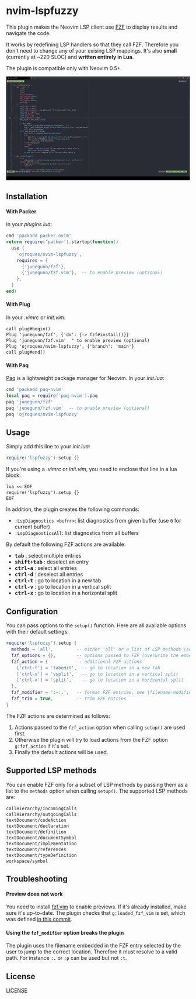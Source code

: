 # nvim-lspfuzzy

This plugin makes the Neovim LSP client use
[FZF](https://github.com/junegunn/fzf)
to display results and navigate the code.

It works by redefining LSP handlers so that they call FZF. Therefore
you don't need to change any of your exising LSP mappings. It's also **small**
(currently at ~220 SLOC) and **written entirely in Lua**.

The plugin is compatible only with Neovim 0.5+.

![demo](./demo.gif)

## Installation

#### With Packer
In your *plugins.lua*:
```lua
cmd 'packadd packer.nvim'
return require('packer').startup(function()
  use {
    'ojroques/nvim-lspfuzzy',
    requires = {
      {'junegunn/fzf'},
      {'junegunn/fzf.vim'},  -- to enable preview (optional)
    },
  }
end)
```

#### With Plug
In your *.vimrc* or *init.vim*:
```vim
call plug#begin()
Plug 'junegunn/fzf', {'do': {-> fzf#install()}}
Plug 'junegunn/fzf.vim'  " to enable preview (optional)
Plug 'ojroques/nvim-lspfuzzy', {'branch': 'main'}
call plug#end()
```

#### With Paq
[Paq](https://github.com/savq/paq-nvim) is a lightweight package manager for
Neovim. In your *init.lua*:
```lua
cmd 'packadd paq-nvim'
local paq = require('paq-nvim').paq
paq 'junegunn/fzf'
paq 'junegunn/fzf.vim'  -- to enable preview (optional)
paq 'ojroques/nvim-lspfuzzy'
```

## Usage
Simply add this line to your *init.lua*:
```lua
require('lspfuzzy').setup {}
```

If you're using a *.vimrc* or *init.vim*, you need to enclose that line in a
lua block:
```vim
lua << EOF
require('lspfuzzy').setup {}
EOF
```

In addition, the plugin creates the following commands:
* `:LspDiagnostics <bufnr>`: list diagnostics from given buffer
  (use `0` for current buffer)
* `:LspDiagnosticsAll`: list diagnostics from all buffers

By default the following FZF actions are available:
* <kbd>**tab**</kbd> : select multiple entries
* <kbd>**shift+tab**</kbd> : deselect an entry
* <kbd>**ctrl-a**</kbd> : select all entries
* <kbd>**ctrl-d**</kbd> : deselect all entries
* <kbd>**ctrl-t**</kbd> : go to location in a new tab
* <kbd>**ctrl-v**</kbd> : go to location in a vertical split
* <kbd>**ctrl-x**</kbd> : go to location in a horizontal split

## Configuration
You can pass options to the `setup()` function. Here are all available options
with their default settings:
```lua
require('lspfuzzy').setup {
  methods = 'all',         -- either 'all' or a list of LSP methods (see below)
  fzf_options = {},        -- options passed to FZF (overwrite the embedded default ones)
  fzf_action = {           -- additional FZF actions
    ['ctrl-t'] = 'tabedit',  -- go to location in a new tab
    ['ctrl-v'] = 'vsplit',   -- go to location in a vertical split
    ['ctrl-x'] = 'split',    -- go to location in a horizontal split
  },
  fzf_modifier = ':~:.',   -- format FZF entries, see |filename-modifiers|
  fzf_trim = true,         -- trim FZF entries
}
```

The FZF actions are determined as follows:
1. Actions passed to the `fzf_action` option when calling `setup()` are used
  first.
2. Otherwise the plugin will try to load actions from the FZF option
  `g:fzf_action` if it's set.
3. Finally the default actions will be used.

## Supported LSP methods
You can enable FZF only for a subset of LSP methods by passing them as a list
to the `methods` option when calling `setup()`. The supported LSP methods are:
```
callHierarchy/incomingCalls
callHierarchy/outgoingCalls
textDocument/codeAction
textDocument/declaration
textDocument/definition
textDocument/documentSymbol
textDocument/implementation
textDocument/references
textDocument/typeDefinition
workspace/symbol
```

## Troubleshooting

#### Preview does not work
You need to install [fzf.vim](https://github.com/junegunn/fzf.vim) to enable
previews. If it's already installed, make sure it's up-to-date. The plugin
checks that `g:loaded_fzf_vim` is set, which was defined
[in this commit](https://github.com/junegunn/fzf.vim/commit/636a62f140181f80c8e7460a76ae6a5d2c5d97b2).

#### Using the `fzf_modifier` option breaks the plugin
The plugin uses the filename embedded in the FZF entry selected by the user
to jump to the correct location. Therefore it must resolve to a valid path.
For instance `:.` or `:p` can be used but not `:t`.

## License
[LICENSE](./LICENSE)
